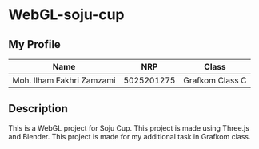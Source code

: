 # WebGL-soju-cup

## My Profile
| Name                      | NRP         | Class            |
| --------------------------|------------ | ---------------- |
| Moh. Ilham Fakhri Zamzami | 5025201275  | Grafkom Class C  |

## Description
This is a WebGL project for Soju Cup. This project is made using Three.js and Blender. This project is made for my additional task in Grafkom class.